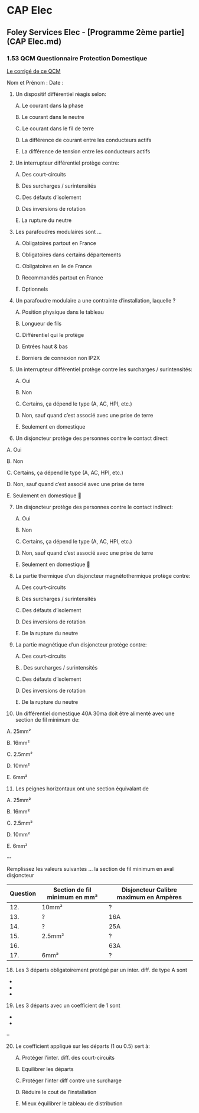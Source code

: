 # CAP Elec
## Foley Services Elec - [Programme 2ème partie](CAP Elec.md)

### 1.53 QCM Questionnaire Protection Domestique

[Le corrigé de ce QCM](./1_03_QCM.md)





Nom et Prénom	:	Date :



1. Un dispositif différentiel réagis selon:

   A. Le courant dans la phase

   B. Le courant dans le neutre

   C. Le courant dans le fil de terre

   D. La différence de courant entre les conducteurs actifs

   E. La différence de tension entre les conducteurs actifs


2. Un interrupteur différentiel protège contre:

   A. Des court-circuits

   B. Des surcharges / surintensités

   C. Des défauts d’isolement

   D. Des inversions de rotation

   E. La rupture du neutre


3. Les parafoudres modulaires sont ...

   A. Obligatoires partout en France

   B. Obligatoires dans certains départements

   C. Obligatoires en ile de France

   D. Recommandés partout en France

   E. Optionnels


4. Un parafoudre modulaire a une contrainte d’installation, laquelle ?

   A. Position physique dans le tableau

   B. Longueur de fils

   C. Différentiel qui le protège

   D. Entrées haut & bas

   E. Borniers de connexion non IP2X


5. Un interrupteur différentiel protège contre les surcharges / surintensités:

   A. Oui

   B. Non

   C. Certains, ça dépend le type (A, AC, HPI, etc.)

   D. Non, sauf quand c’est associé avec une prise de terre

   E. Seulement en domestique



6. 	Un disjoncteur protège des personnes contre le contact direct:

   A. Oui

   B. Non

   C. Certains, ça dépend le type (A, AC, HPI, etc.)

   D. Non, sauf quand c’est associé avec une prise de terre

   E. Seulement en domestique


7. Un disjoncteur protège des personnes contre le contact indirect:

   A. Oui

   B. Non

   C. Certains, ça dépend le type (A, AC, HPI, etc.)

   D. Non, sauf quand c’est associé avec une prise de terre

   E. Seulement en domestique


8. La partie thermique d’un disjoncteur magnétothermique protège contre:

   A. Des court-circuits

   B. Des surcharges / surintensités

   C. Des défauts d’isolement

   D. Des inversions de rotation

   E. De la rupture du neutre


9. La partie magnétique d’un disjoncteur protège contre:

   A. Des court-circuits

   B.. Des surcharges / surintensités

   C. Des défauts d’isolement

   D. Des inversions de rotation

   E. De la rupture du neutre


10. Un différentiel domestique 40A 30ma doit être alimenté avec une section de fil minimum de:

   A. 25mm²

   B. 16mm²

   C. 2.5mm²

   D. 10mm²

   E. 6mm²


11. Les peignes horizontaux ont une section équivalant de

   A. 25mm²

   B. 16mm²

   C. 2.5mm²

   D. 10mm²

   E. 6mm²

--

Remplissez les valeurs suivantes ... la section de fil minimum en aval disjoncteur

| Question | Section de fil minimum en mm² | Disjoncteur Calibre maximum en Ampères |
|----|-------------------------------|-------------|
| 12. | 10mm² | ? |
| 13. | ? | 16A |
| 14. | ? | 25A |
| 15. | 2.5mm² | ? |
| 16. |  | 63A |
| 17. | 6mm² | ? |



18. Les 3 départs obligatoirement protégé par un inter. diff. de type A sont

-

-

-



19. Les 3 départs avec un coefficient de 1 sont

-

-

–



20. Le coefficient appliqué sur les départs (1 ou 0.5) sert à:

    A. Protéger l’inter. diff. des court-circuits

    B. Equilibrer les départs

    C. Protéger l’inter diff contre une surcharge

    D. Réduire le cout de l’installation

    E. Mieux équilibrer le tableau de distribution